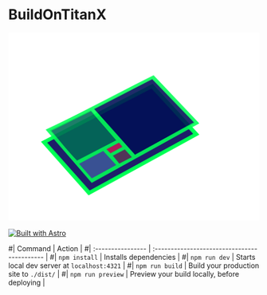 # BuildOnTitanX

[![BuildOnTitanX](public/BuildOnTitanX.svg)](https://BuildOnTitanX.com)


[![Built with Astro](https://astro.badg.es/v2/built-with-astro/small.svg)](https://astro.build)

#| Command           | Action                                       |
#| :---------------- | :------------------------------------------- |
#| `npm install`     | Installs dependencies                        |
#| `npm run dev`     | Starts local dev server at `localhost:4321`  |
#| `npm run build`   | Build your production site to `./dist/`      |
#| `npm run preview` | Preview your build locally, before deploying |

